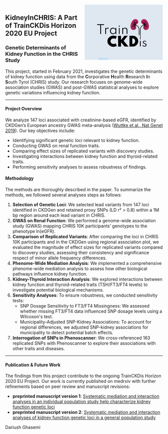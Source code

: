 <img src="https://github.com/DariushG3/kidneyInCHRIS/blob/main/Untitled.jpg" width=250 align="right">

## KidneyInCHRIS: A Part of TrainCKDis Horizon 2020 EU Project

### Genetic Determinants of Kidney Function in the CHRIS Study
This project, started in February 2021, investigates the genetic determinants of kidney function using data from the **C**orporative **H**ealth **R**esearch **I**n **S**outh Tyrol (CHRIS) study. Our research focuses on genome-wide association studies (GWAS) and post-GWAS statistical analyses to explore genetic variations influencing kidney function.
___________________________________________________________________________________________________________

#### Project Overview
We analyze 147 loci associated with creatinine-based eGFR, identified by CKDGen’s European ancestry GWAS meta-analysis ([Wuttke et al., Nat Genet 2019](https://www.nature.com/articles/s41588-019-0407-x)). Our key objectives include:

- Identifying significant genetic loci relevant to kidney function.
- Conducting GWAS on renal function traits.
- Comparing effect sizes of replicated variants with discovery studies.
- Investigating interactions between kidney function and thyroid-related traits.
- Performing sensitivity analyses to assess robustness of findings.

#### Methodology
The methods are thoroughly described in the paper. To summarize the methods, we followed several analyses steps as follows:
1. **Selection of Genetic Loci**: We selected lead variants from 147 loci identified in CKDGen and retained proxy SNPs (LD r² > 0.8) within a 1M bp region around each lead variant in CHRIS.
2. **GWAS on Renal Function**: We performed a genome-wide association study (GWAS) mapping CHRIS 10K participants’ genotypes to the phenotype ln(eGFR).
3. **Comparison of Replicated Variants**: After comparing the loci in CHRIS 10K participants and in the CKDGen using regional association plot, we evaluated the magnitude of effect sizes for replicated variants compared to discovery studies, assessing their consistency and significance respect of minor allele frequency differences.
4. **Phenome-Wide Mediation Analysis**: We implemented a comprehensive phenome-wide mediation analysis to assess how other biological pathways influence kidney function.
5. **Kidney-Thyroid Interaction Analysis**: We explored interactions between kidney function and thyroid-related traits (TSH/FT3/FT4 levels) to investigate potential biological mechanisms.
6. **Sensitivity Analyses**: To ensure robustness, we conducted sensitivity tests:
    - SNP Dosage Sensitivity to FT3/FT4 Missingness: We assessed whether missing FT3/FT4 data influenced SNP dosage levels using a Wilcoxon's test.
    - Municipality-Adjusted SNP-Kidney Associations: To account for regional differences, we adjusted SNP-kidney associations for municipality to detect potential batch effects.
7. **Interrogation of SNPs in Phenoscanner**: We cross-referenced 163 replicated SNPs with Phenoscanner to explore their associations with other traits and diseases.

___________________________________________________________________________________________________________
#### Publication & Future Work
The findings from this project contribute to the ongoing TrainCKDis Horizon 2020 EU Project. Our work is currently published on medrxiv with further refinements based on peer review and manuscript revisions:
- **preprinted manuscript version 1**: [Systematic mediation and interaction analyses in an individual population study help characterize kidney function genetic loci](https://www.medrxiv.org/content/10.1101/2023.04.15.23288540v1)
- **preprinted manuscript version 2**: [Systematic mediation and interaction analyses of kidney function genetic loci in a general population study](https://www.medrxiv.org/content/10.1101/2023.04.15.23288540v2)



Dariush Ghasemi
